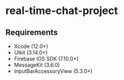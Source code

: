 # real-time-chat-project

## Requirements
- Xcode (12.0+)
- UIkit (3.14.0+)
- Firebase iOS SDK (7.10.0+)
- MessageKit (3.6.0)
- InputBarAccessoryView (5.3.0+)
